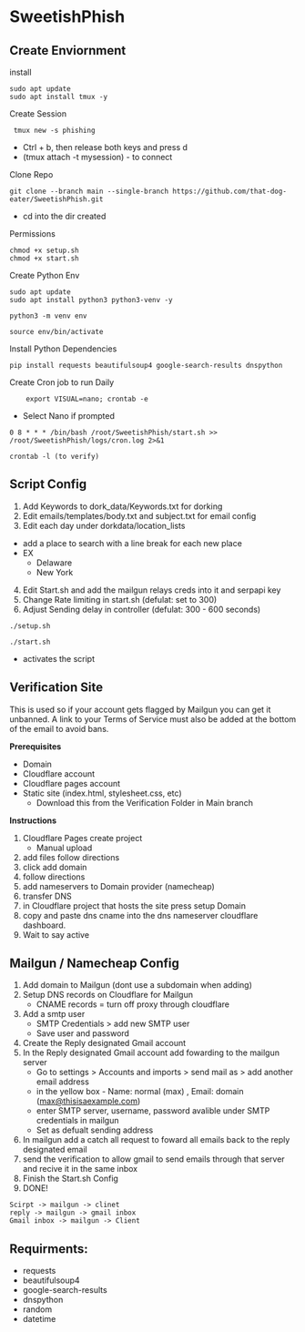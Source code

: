 # SweetishPhish

## Create Enviornment
  
install
```
sudo apt update
sudo apt install tmux -y
```
Create Session
```
 tmux new -s phishing 
```
- Ctrl + b, then release both keys and press d  
- (tmux attach -t mysession) - to connect  

Clone Repo
```
git clone --branch main --single-branch https://github.com/that-dog-eater/SweetishPhish.git
```
- cd into the dir created


Permissions
```
chmod +x setup.sh
chmod +x start.sh
```

Create Python Env
```
sudo apt update
sudo apt install python3 python3-venv -y
```
```
python3 -m venv env
```
```
source env/bin/activate
```

Install Python Dependencies
```
pip install requests beautifulsoup4 google-search-results dnspython
```

Create Cron job to run Daily
```
	export VISUAL=nano; crontab -e
```
- Select Nano if prompted
```
0 8 * * * /bin/bash /root/SweetishPhish/start.sh >> /root/SweetishPhish/logs/cron.log 2>&1
```
```
crontab -l (to verify)
```
## Script Config

1. Add Keywords to dork_data/Keywords.txt for dorking
2. Edit emails/templates/body.txt and subject.txt for email config  
3. Edit each day under dorkdata/location_lists
- add a place to search with a line break for each new place
- EX
  - Delaware
  - New York
4. Edit Start.sh and add the mailgun relays creds into it and serpapi key
5. Change Rate limiting in start.sh (defulat: set to 300)
6. Adjust Sending delay in controller (defulat: 300 - 600 seconds)

```
./setup.sh
```
```
./start.sh
```
- activates the script

## Verification Site
This is used so if your account gets flagged by Mailgun you can get it unbanned. A link to your Terms of Service must also be added at the bottom of the email to avoid bans.

**Prerequisites**
- Domain
- Cloudflare account 
- Cloudflare pages account
- Static site (index.html, stylesheet.css, etc)
  	- Download this from the Verification Folder in Main branch
 
**Instructions**
1. Cloudflare Pages create project
	- Manual upload
2. add files follow directions
3. click add domain
4. follow directions 
5. add nameservers to Domain provider (namecheap)
6. transfer DNS
7. in Cloudflare project that hosts the site press setup Domain
8. copy and paste dns cname into the dns nameserver cloudflare dashboard.
9. Wait to say active

## Mailgun / Namecheap Config

1. Add domain to Mailgun (dont use a subdomain when adding)
2. Setup DNS records on Cloudflare for Mailgun
	- CNAME records = turn off proxy through cloudflare
3. Add a smtp user
   - SMTP Credentials > add new SMTP user
   - Save user and password
5. Create the Reply designated Gmail account
6. In the Reply designated Gmail account add fowarding to the mailgun server
	- Go to settings > Accounts and imports > send mail as > add another email address
	- in the yellow box - Name: normal (max) , Email: domain (max@thisisaexample.com)
	- enter SMTP server, username, password avalible under SMTP credentials in mailgun
	- Set as defualt sending address
7. In mailgun add a catch all request to foward all emails back to the reply designated email
8. send the verification to allow gmail to send emails through that server and recive it in the same inbox
9. Finish the Start.sh Config
10. DONE!  
```
Scirpt -> mailgun -> clinet
reply -> mailgun -> gmail inbox
Gmail inbox -> mailgun -> Client
```

## Requirments:
- requests
- beautifulsoup4
- google-search-results
- dnspython
- random
- datetime


